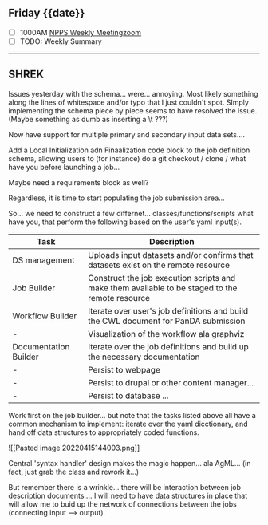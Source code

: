 ## Friday {{date}}

- [ ] 1000AM [NPPS Weekly Meeting](https://docs.google.com/document/d/1YfTyXPeXNQU4XUB28bvHJolgyBIJ2bfrd0u9Gd3WD70/edit)[zoom](https://bnl.zoomgov.com/j/16157150845?pwd=NXNqTi9ZWEFBKzYwRXQ5U3NXU1dBZz09)
- [ ] TODO: Weekly Summary

---------------------------------------------

SHREK
---

Issues yesterday with the schema... were... annoying.  Most likely something along the lines of whitespace and/or typo that I just couldn't spot.  SImply implementing the schema piece by piece seems to have resolved the issue.
(Maybe something as dumb as inserting a \\t ???)

Now have support for multiple primary and secondary input data sets....

Add a Local Initialization adn Finaalization code block to the job definition schema, allowing users to (for instance) do a git checkout / clone / what have you before launching a job...

Maybe need a requirements block as well?

Regardless, it is time to start populating the job submission area...

So... we need to construct a few differnet... classes/functions/scripts what have you, that perform the following based on the user's yaml input(s).

| Task | Description |
| ----------------- | ---------------------------------------------------------|
| DS management | Uploads input datasets and/or confirms that datasets exist on the remote resource |
| Job Builder | Construct the job execution scripts and make them available to be staged to the remote resource |
| Workflow Builder | Iterate over user's job definitions and build the CWL document for PanDA submission |
| - | Visualization of the workflow ala graphviz |
| Documentation Builder | Iterate over the job definitions and build up the necessary documentation |
| - | Persist to webpage |
| - | Persist to drupal or other content manager...|
| - | Persist to database ... |

Work first on the job builder...  but note that the tasks listed above all have a common mechanism to implement: iterate over the yaml dicctionary, and hand off data structures to appropriately coded functions.

![[Pasted image 20220415144003.png]]

Central 'syntax handler' design makes the magic happen... ala AgML... (in fact, just grab the class and rework it...)

But remember there is a wrinkle... there will be interaction between job description documents.... I will need to have data structures in place that will allow me to buid up the network of connections between the jobs (connecting input --> output).



